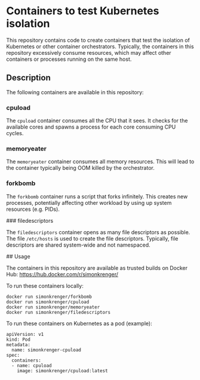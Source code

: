 # Containers to test Kubernetes isolation

This repository contains code to create containers that test the isolation of Kubernetes or other container orchestrators. Typically, the containers in this repository excessively consume resources, which may affect other containers or processes running on the same host.

## Description

The following containers are available in this repository:

### cpuload

The `cpuload` container consumes all the CPU that it sees. It checks for the available cores and spawns a process for each core consuming CPU cycles.

### memoryeater

The `memoryeater` container consumes all memory resources. This will lead to the container typically being OOM killed by the orchestrator.

### forkbomb

The `forkbomb` container runs a script that forks infinitely. This creates new processes, potentially affecting other workload by using up system resources (e.g. PIDs).

### filedescriptors

The `filedescriptors` container opens as many file descriptors as possible. The file `/etc/hosts` is used to create the file descriptors. Typically, file descriptors are shared system-wide and not namespaced.

## Usage

The containers in this repository are available as trusted builds on Docker Hub: https://hub.docker.com/r/simonkrenger/

To run these containers locally:
```
docker run simonkrenger/forkbomb
docker run simonkrenger/cpuload
docker run simonkrenger/memoryeater
docker run simonkrenger/filedescriptors
```

To run these containers on Kubernetes as a pod (example):
```
apiVersion: v1
kind: Pod
metadata:
  name: simonkrenger-cpuload
spec:
  containers:
  - name: cpuload
    image: simonkrenger/cpuload:latest
```
